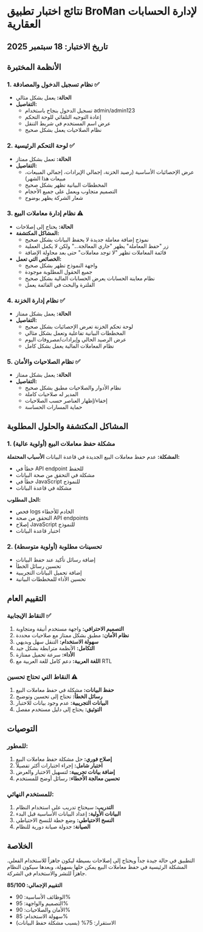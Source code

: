 # نتائج اختبار تطبيق BroMan لإدارة الحسابات العقارية

## تاريخ الاختبار: 18 سبتمبر 2025

## الأنظمة المختبرة

### 1. نظام تسجيل الدخول والمصادقة ✅
- **الحالة:** يعمل بشكل مثالي
- **التفاصيل:**
  - تسجيل الدخول بنجاح باستخدام admin/admin123
  - إعادة التوجيه التلقائي للوحة التحكم
  - عرض اسم المستخدم في شريط التنقل
  - نظام الصلاحيات يعمل بشكل صحيح

### 2. لوحة التحكم الرئيسية ✅
- **الحالة:** تعمل بشكل ممتاز
- **التفاصيل:**
  - عرض الإحصائيات الأساسية (رصيد الخزنة، إجمالي الإيرادات، إجمالي المبيعات، مبيعات هذا الشهر)
  - المخططات البيانية تظهر بشكل صحيح
  - التصميم متجاوب ويعمل على جميع الأحجام
  - شعار الشركة يظهر بوضوح

### 3. نظام إدارة معاملات البيع ⚠️
- **الحالة:** يحتاج إلى إصلاحات
- **المشاكل المكتشفة:**
  - نموذج إضافة معاملة جديدة لا يحفظ البيانات بشكل صحيح
  - زر "حفظ المعاملة" يظهر "جاري المعالجة..." ولكن لا يكمل العملية
  - قائمة المعاملات تظهر "لا توجد معاملات" حتى بعد محاولة الإضافة
- **الخصائص التي تعمل:**
  - واجهة النموذج تظهر بشكل صحيح
  - جميع الحقول المطلوبة موجودة
  - نظام معاينة الحسابات يعرض الحسابات المالية بشكل صحيح
  - الفلترة والبحث في القائمة يعمل

### 4. نظام إدارة الخزنة ✅
- **الحالة:** يعمل بشكل ممتاز
- **التفاصيل:**
  - لوحة تحكم الخزنة تعرض الإحصائيات بشكل صحيح
  - المخططات البيانية تفاعلية وتعمل بشكل مثالي
  - عرض الرصيد الحالي وإيرادات/مصروفات اليوم
  - نظام المعاملات المالية يعمل بشكل كامل

### 5. نظام الصلاحيات والأمان ✅
- **الحالة:** يعمل بشكل ممتاز
- **التفاصيل:**
  - نظام الأدوار والصلاحيات مطبق بشكل صحيح
  - المدير له صلاحيات كاملة
  - إخفاء/إظهار العناصر حسب الصلاحيات
  - حماية المسارات الحساسة

## المشاكل المكتشفة والحلول المطلوبة

### 1. مشكلة حفظ معاملات البيع (أولوية عالية)
**المشكلة:** عدم حفظ معاملات البيع الجديدة في قاعدة البيانات
**الأسباب المحتملة:**
- خطأ في API endpoint للحفظ
- مشكلة في التحقق من صحة البيانات
- خطأ في JavaScript للنموذج
- مشكلة في قاعدة البيانات

**الحل المطلوب:**
- فحص logs الخادم للأخطاء
- التحقق من صحة API endpoints
- إصلاح JavaScript للنموذج
- اختبار قاعدة البيانات

### 2. تحسينات مطلوبة (أولوية متوسطة)
- إضافة رسائل تأكيد عند حفظ البيانات
- تحسين رسائل الخطأ
- إضافة تحميل البيانات التجريبية
- تحسين الأداء للمخططات البيانية

## التقييم العام

### النقاط الإيجابية ✅
1. **التصميم الاحترافي:** واجهة مستخدم أنيقة ومتجاوبة
2. **نظام الأمان:** مطبق بشكل ممتاز مع صلاحيات محددة
3. **سهولة الاستخدام:** التنقل سهل وبديهي
4. **التكامل:** الأنظمة مترابطة بشكل جيد
5. **الأداء:** سرعة تحميل ممتازة
6. **اللغة العربية:** دعم كامل للغة العربية مع RTL

### النقاط التي تحتاج تحسين ⚠️
1. **حفظ البيانات:** مشكلة في حفظ معاملات البيع
2. **رسائل الخطأ:** تحتاج إلى تحسين وتوضيح
3. **البيانات التجريبية:** عدم وجود بيانات للاختبار
4. **التوثيق:** يحتاج إلى دليل مستخدم مفصل

## التوصيات

### للمطور:
1. **إصلاح فوري:** حل مشكلة حفظ معاملات البيع
2. **اختبار شامل:** إجراء اختبارات أكثر تفصيلاً
3. **إضافة بيانات تجريبية:** لتسهيل الاختبار والعرض
4. **تحسين معالجة الأخطاء:** رسائل أوضح للمستخدم

### للمستخدم النهائي:
1. **التدريب:** سيحتاج تدريب على استخدام النظام
2. **البيانات الأولية:** إعداد البيانات الأساسية قبل البدء
3. **النسخ الاحتياطي:** وضع خطة للنسخ الاحتياطي
4. **الصيانة:** جدولة صيانة دورية للنظام

## الخلاصة

التطبيق في حالة جيدة جداً ويحتاج إلى إصلاحات بسيطة ليكون جاهزاً للاستخدام الفعلي. المشكلة الرئيسية في حفظ معاملات البيع يمكن حلها بسهولة، وبعدها سيكون النظام جاهزاً للنشر والاستخدام في الشركة.

**التقييم الإجمالي: 85/100**
- الوظائف الأساسية: 90%
- التصميم والواجهة: 95%
- الأمان والصلاحيات: 90%
- سهولة الاستخدام: 85%
- الاستقرار: 75% (بسبب مشكلة حفظ البيانات)

